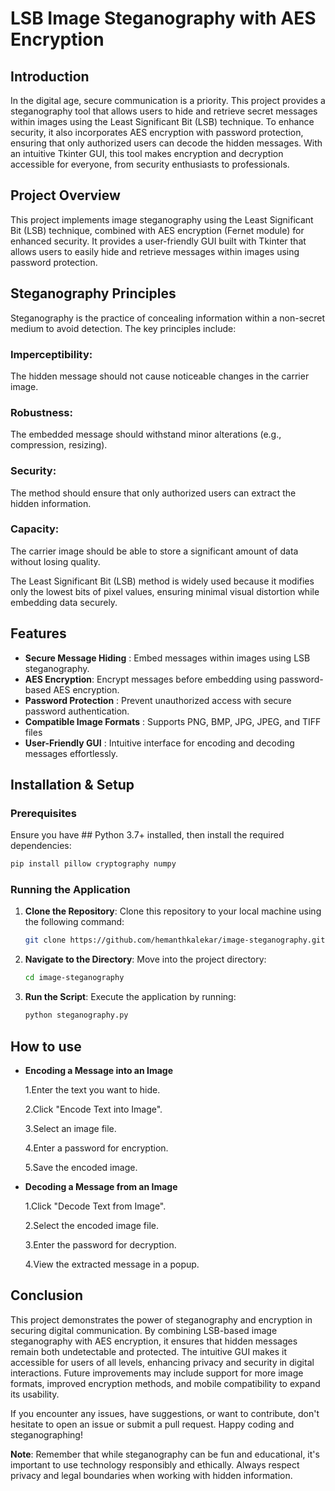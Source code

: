 # LSB Image Steganography with AES Encryption

## Introduction

In the digital age, secure communication is a priority. This project provides a steganography tool that allows users to hide and retrieve secret messages within images using the Least Significant Bit (LSB) technique. To enhance security, it also incorporates AES encryption with password protection, ensuring that only authorized users can decode the hidden messages. With an intuitive Tkinter GUI, this tool makes encryption and decryption accessible for everyone, from security enthusiasts to professionals.


## Project Overview

This project implements image steganography using the Least Significant Bit (LSB) technique, combined with AES encryption (Fernet module) for enhanced security. It provides a user-friendly GUI built with Tkinter that allows users to easily hide and retrieve messages within images using password protection.

## Steganography Principles

Steganography is the practice of concealing information within a non-secret medium to avoid detection. The key principles include:

### Imperceptibility:
The hidden message should not cause noticeable changes in the carrier image.

### Robustness: 
The embedded message should withstand minor alterations (e.g., compression, resizing).

### Security: 
The method should ensure that only authorized users can extract the hidden information.

### Capacity: 
The carrier image should be able to store a significant amount of data without losing quality.

The Least Significant Bit (LSB) method is widely used because it modifies only the lowest bits of pixel values, ensuring minimal visual distortion while embedding data securely.

## Features

- **Secure Message Hiding** : Embed messages within images using LSB steganography.
- **AES Encryption**: Encrypt messages before embedding using password-based AES encryption.
- **Password Protection** :  Prevent unauthorized access with secure password authentication.
- **Compatible Image Formats** : Supports PNG, BMP, JPG, JPEG, and TIFF files
- **User-Friendly GUI** : Intuitive interface for encoding and decoding messages effortlessly.

## Installation & Setup

### Prerequisites
Ensure you have ## Python 3.7+ installed, then install the required dependencies:

```bash
pip install pillow cryptography numpy
```

### Running the Application
1. **Clone the Repository**: Clone this repository to your local machine using the following command:

   ```bash
   git clone https://github.com/hemanthkalekar/image-steganography.git
   ```

2. **Navigate to the Directory**: Move into the project directory:

   ```bash
   cd image-steganography
   ```
   
3. **Run the Script**: Execute the application by running:

   ```bash
   python steganography.py
   ```

## How to use 
- **Encoding a Message into an Image**

    1.Enter the text you want to hide.

    2.Click "Encode Text into Image".

    3.Select an image file.

    4.Enter a password for encryption.

    5.Save the encoded image.

- **Decoding a Message from an Image**
  
   1.Click "Decode Text from Image".

   2.Select the encoded image file.

   3.Enter the password for decryption.

   4.View the extracted message in a popup.
## Conclusion

This project demonstrates the power of steganography and encryption in securing digital communication. By combining LSB-based image steganography with AES encryption, it ensures that hidden messages remain both undetectable and protected. The intuitive GUI makes it accessible for users of all levels, enhancing privacy and security in digital interactions. Future improvements may include support for more image formats, improved encryption methods, and mobile compatibility to expand its usability.

If you encounter any issues, have suggestions, or want to contribute, don't hesitate to open an issue or submit a pull request. Happy coding and steganographing!

**Note**: Remember that while steganography can be fun and educational, it's important to use technology responsibly and ethically. Always respect privacy and legal boundaries when working with hidden information.
